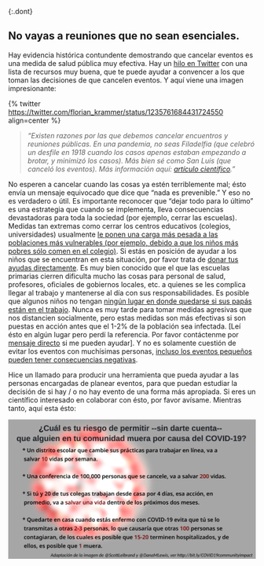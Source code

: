 {:.dont}
## No vayas a reuniones que no sean esenciales.

Hay evidencia histórica contundente demostrando que cancelar eventos es una medida de salud pública muy efectiva. Hay un [hilo en Twitter](https://twitter.com/joshmich/status/1235906489921007616) con una lista de recursos muy buena, que te puede ayudar a convencer a los que toman las decisiones de que cancelen eventos. Y aquí viene una imagen impresionante:

{% twitter https://twitter.com/florian_krammer/status/1235761684431724550 align=center %}

> _“Existen razones por las que debemos cancelar encuentros y reuniones públicas. En una pandemia, no seas Filadelfia (que celebró un desfile en 1918 cuando los casos apenas estaban empezando a brotar, y minimizó los casos). Más bien sé como San Luis (que canceló los eventos). Más información aquí: [artículo científico](https://www.pnas.org/content/104/18/7582).”_

No esperen a cancelar cuando las cosas ya estén terriblemente mal; ésto envía un mensaje equivocado que dice que “nada es prevenible.” Y eso no es verdadero o útil. Es importante reconocer que “dejar todo para lo último” es una estrategia que cuando se implementa, lleva consecuencias devastadoras para toda la sociedad (por ejemplo, cerrar las escuelas). Medidas tan extremas como cerrar los centros educativos (colegios, universidades) usualmente [le ponen una carga más pesada a las poblaciones más vulnerables (por ejemplo, debido a que los niños más pobres sólo comen en el colegio)](https://twitter.com/AWhitTwit/status/1236010269605687296). Si estás en posición de ayudar a los niños que se encuentran en esta situación, por favor trata de [donar tus ayudas directamente](https://twitter.com/ClintSmithIII/status/1237004025331167233). Es muy bien conocido que el que las escuelas primarias cierren dificulta mucho las cosas para personal de salud, profesores, oficiales de gobiernos locales, etc. a quienes se les complica llegar al trabajo y mantenerse al día con sus responsabilidades. Es posible que algunos niños no tengan [ningún lugar en donde quedarse si sus papás están en el trabajo](https://twitter.com/AWhitTwit/status/1236010269605687296). Nunca es muy tarde para tomar medidas agresivas que nos distancien socialmente, pero estas medidas son más efectivas si son puestas en acción antes que el 1-2% de la población sea infectada. [Leí ésto en algún lugar pero perdí la referencia. Por favor contáctenme por [mensaje directo](http://twitter.com/figgyjam) si me pueden ayudar]. Y no es solamente cuestión de evitar los eventos con muchísimas personas, [incluso los eventos pequeños pueden tener consecuencias negativas](https://www.bloomberg.com/news/articles/2020-03-06/biogen-employees-test-positive-for-covid-19-after-boston-meeting).

Hice un llamado para producir una herramienta que pueda ayudar a las personas encargadas de planear eventos, para que puedan estudiar la decisión de si hay / o no hay evento de una forma más apropiada. Si eres un científico interesado en colaborar con ésto, por favor avísame. Mientras tanto, aquí esta ésto:

![](/images/es/Riesgo-permitir-muerte.png)
